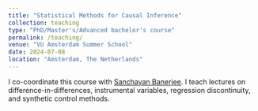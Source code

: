 ```yaml
---
title: "Statistical Methods for Causal Inference"
collection: teaching
type: "PhD/Master's/Advanced bachelor's course"
permalink: /teaching/
venue: "VU Amsterdam Summer School"
date: 2024-07-08
location: "Amsterdam, The Netherlands"
---
```


I co-coordinate this course with [Sanchayan Banerjee]([url](https://sites.google.com/view/sanchayanbanerjee/about)). I teach lectures on difference-in-differences, instrumental variables, regression discontinuity, and synthetic control methods.
